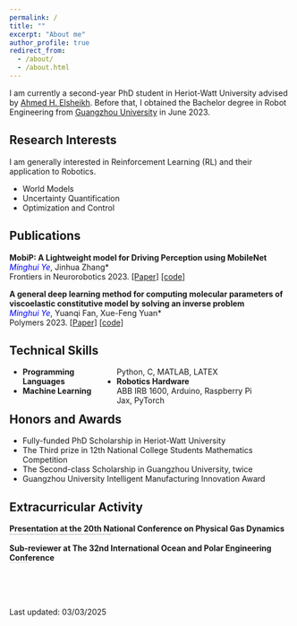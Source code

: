 ```yaml
---
permalink: /
title: ""
excerpt: "About me"
author_profile: true
redirect_from:
  - /about/
  - /about.html
---
```



<!-- ## About Me -->
I am currently a second-year PhD student in Heriot-Watt University advised by [Ahmed H. Elsheikh](https://ai4netzero.github.io/). Before that, I obtained the Bachelor degree in Robot Engineering from [Guangzhou University](http://www.gzhu.edu.cn/) in June 2023. 

[//]: # (I completed my thesis on driving perception in the Intelligent Vehicle Laboratory, advised by Prof. [Jinhua Zhang]&#40;http://jd.gzhu.edu.cn/info/1150/4235.htm&#41;.  I have also interned the [Institute of System Rheology]&#40;http://isr.gzhu.edu.cn/&#41;, closely working with Prof. [Xue-Feng Yuan]&#40;http://isr.gzhu.edu.cn/info/1259/2240.htm&#41; for over two years.  )

[//]: # (### <span style="color:red">&#40;Updated on June 28, 2023&#41; I am looking for PhD/RA positions in Robotics/Reinforcement Learning/Visual Perception, for which I can start working within a month.</span>  )
  

## Research Interests
        
I am generally interested in Reinforcement Learning (RL) and their application to Robotics. 

[//]: # (To state my research plan and demonstrate my research skills, I wrote a **research proposal** on [Efficient Vision-Based Reinforcement Learning for Physical Robots]&#40;https://yeminghui.github.io/assets/files/Research_Proposal_Minghui_Ye.pdf&#41;. I am also open to related topics including but not limited to: )
- World Models
- Uncertainty Quantification
- Optimization and Control


## Publications
**MobiP: A Lightweight model for Driving Perception using MobileNet**  
*<font color=Blue>Minghui Ye</font>*, Jinhua Zhang\*  
Frontiers in Neurorobotics 2023. [[Paper]](https://www.frontiersin.org/articles/10.3389/fnbot.2023.1291875/full) [[code]](https://github.com/yeminghui/Mobip)

**A general deep learning method for computing molecular parameters of viscoelastic constitutive model by solving an inverse problem**  
*<font color=Blue>Minghui Ye</font>*, Yuanqi Fan, Xue-Feng Yuan\*  
Polymers 2023. [[Paper]](https://www.mdpi.com/2073-4360/15/17/3592) [[code]](https://github.com/yeminghui/Inv_learning)


## Technical Skills
<ul>
    <li> 
        <span style="float:left;width:35%;"> <strong>Programming Languages</strong></span> 
        <span style="float:right;width:65%;">Python, C, MATLAB, LATEX</span> 
    </li>
    <li> 
        <span style="float:left;width:35%;"> <strong>Robotics Hardware</strong></span> 
        <span style="float:right;width:65%;">ABB IRB 1600, Arduino, Raspberry Pi</span>
    </li>
    <li>
        <span style="float:left;width:35%;"><strong>Machine Learning</strong></span>
        <span style="float:right;width:65%;">Jax, PyTorch</span>
    </li>
</ul>

[//]: # (font-size: 15px;)

## Honors and Awards
- Fully-funded PhD Scholarship in Heriot-Watt University
- The Third prize in 12th National College Students Mathematics Competition
- The Second-class Scholarship in Guangzhou University, twice
- Guangzhou University Intelligent Manufacturing Innovation Award


## Extracurricular Activity
**Presentation at the 20th National Conference on Physical Gas Dynamics**  
*<font style="color:grey; font-size:3">Gave presentation on the work "inverse learning method for computing molecular parameters of viscoelastic constitutive model"</font>*

**Sub-reviewer at The 32nd International Ocean and Polar Engineering Conference**  
*<font style="color:grey; font-size:1">Helped the professor review two papers on the topic of machine learning</font>* 
 
  
<br />
<br />
<br />
  

Last updated: 03/03/2025
